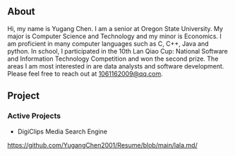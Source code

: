 ## <a name="About">About</a>
Hi, my name is Yugang Chen. I am a senior at Oregon State University. My major is Computer Science and Technology and my minor is Economics. I am proficient in many computer languages such as C, C++, Java and python. In school, I participated in the 10th Lan Qiao Cup: National Software and Information Technology Competition and won the second prize. The areas I am most interested in are data analysts and software development. Please feel free to reach out at 1061162009@qq.com.

## <a name="Project">Project</a>
### <a name="Active Projects">Active Projects</a>
- DigiClips Media Search Engine

<a href="https://github.com/YugangChen2001/Resume/blob/main/lala.md">https://github.com/YugangChen2001/Resume/blob/main/lala.md/</a>  
